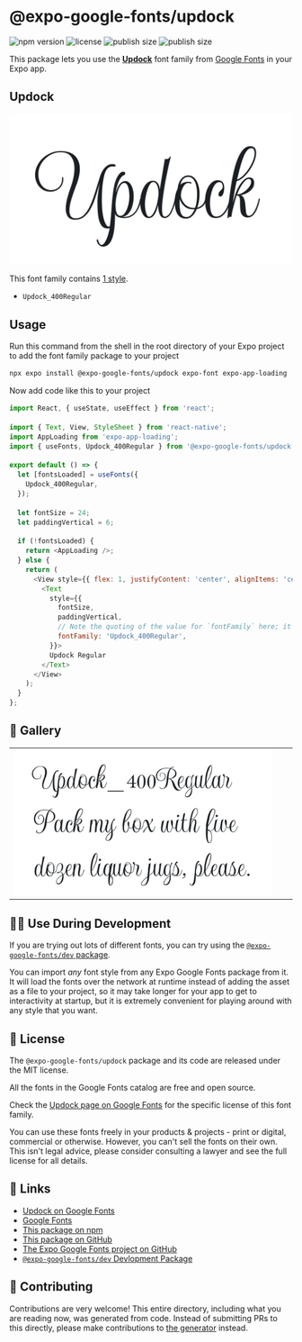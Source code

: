# @expo-google-fonts/updock

![npm version](https://flat.badgen.net/npm/v/@expo-google-fonts/updock)
![license](https://flat.badgen.net/github/license/expo/google-fonts)
![publish size](https://flat.badgen.net/packagephobia/install/@expo-google-fonts/updock)
![publish size](https://flat.badgen.net/packagephobia/publish/@expo-google-fonts/updock)

This package lets you use the [**Updock**](https://fonts.google.com/specimen/Updock) font family from [Google Fonts](https://fonts.google.com/) in your Expo app.

## Updock

![Updock](./font-family.png)

This font family contains [1 style](#-gallery).

- `Updock_400Regular`

## Usage

Run this command from the shell in the root directory of your Expo project to add the font family package to your project
```sh
npx expo install @expo-google-fonts/updock expo-font expo-app-loading
```

Now add code like this to your project
```js
import React, { useState, useEffect } from 'react';

import { Text, View, StyleSheet } from 'react-native';
import AppLoading from 'expo-app-loading';
import { useFonts, Updock_400Regular } from '@expo-google-fonts/updock';

export default () => {
  let [fontsLoaded] = useFonts({
    Updock_400Regular,
  });

  let fontSize = 24;
  let paddingVertical = 6;

  if (!fontsLoaded) {
    return <AppLoading />;
  } else {
    return (
      <View style={{ flex: 1, justifyContent: 'center', alignItems: 'center' }}>
        <Text
          style={{
            fontSize,
            paddingVertical,
            // Note the quoting of the value for `fontFamily` here; it expects a string!
            fontFamily: 'Updock_400Regular',
          }}>
          Updock Regular
        </Text>
      </View>
    );
  }
};

```

## 🔡 Gallery


||||
|-|-|-|
|![Updock_400Regular](./Updock_400Regular.ttf.png)||||


## 👩‍💻 Use During Development

If you are trying out lots of different fonts, you can try using the [`@expo-google-fonts/dev` package](https://github.com/expo/google-fonts/tree/master/font-packages/dev#readme).

You can import *any* font style from any Expo Google Fonts package from it. It will load the fonts
over the network at runtime instead of adding the asset as a file to your project, so it may take longer
for your app to get to interactivity at startup, but it is extremely convenient
for playing around with any style that you want.

## 📖 License

The `@expo-google-fonts/updock` package and its code are released under the MIT license.

All the fonts in the Google Fonts catalog are free and open source.

Check the [Updock page on Google Fonts](https://fonts.google.com/specimen/Updock) for the specific license of this font family.

You can use these fonts freely in your products & projects - print or digital, commercial or otherwise. However, you can't sell the fonts on their own. This isn't legal advice, please consider consulting a lawyer and see the full license for all details.

## 🔗 Links

- [Updock on Google Fonts](https://fonts.google.com/specimen/Updock)
- [Google Fonts](https://fonts.google.com/)
- [This package on npm](https://www.npmjs.com/package/@expo-google-fonts/updock)
- [This package on GitHub](https://github.com/expo/google-fonts/tree/master/font-packages/updock)
- [The Expo Google Fonts project on GitHub](https://github.com/expo/google-fonts)
- [`@expo-google-fonts/dev` Devlopment Package](https://github.com/expo/google-fonts/tree/master/font-packages/dev)

## 🤝 Contributing

Contributions are very welcome! This entire directory, including what you are reading now, was generated from code. Instead of submitting PRs to this directly, please make contributions to [the generator](https://github.com/expo/google-fonts/tree/master/packages/generator) instead.
